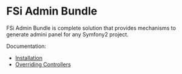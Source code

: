 # FSi Admin Bundle

FSi Admin Bundle is complete solution that provides mechanisms to generate admini panel for any Symfony2 project.

Documentation:

- [Installation](Resources/doc/installation.md)
- [Overriding Controllers](Resources/doc/overriding_controllers.md)
